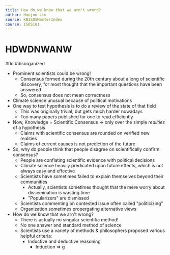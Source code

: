 ```yaml
---
title: How do we know that we arn't wrong?
author: Houjun Liu
source: KBISOSMasterIndex
course: ISOS101
---
```


# HDWDNWANW

#flo #disorganized 

* Prominent scientists could be wrong!
	* Consensus formed during the 20th century about a long of scientific discovery, for most thought that the important questions have been answered
	* So, consensus does not mean correctness
* Climate science unusual because of political motivations
* One way to test hypothesis is to do a review of the state of that field
	*  This was originally trivial, but gets much harder nowadays
	*  Too many papers published for one to read efficiently
* Now, Knowledge = Scientific Consensus => only over the simple _realities_ of a hypothesis
	* Claims with scientific consensus are rounded on verified new realities
	* Claims of current causes is not prediction of the future
* So, why do people think that people disagree on scientifically confirm consensus?
	* People are conflating scientific evidence with political decisions
	* Climate science heavily predicated upon future effects, which is not always easy and effective
	* Scientists have sometimes failed to explain themselves beyond their communities	
		* Actually, scientists sometimes thought that the mere worry about dissemination is wasting time
		* "Popularizers" are dismissed
	* Scientists commenting on contested issue often called "politicizing"
	* Organization sometimes propergating alternative views
* How do we know that we arn't wrong?
	* There is actually no singular scientific method!
	* No one answer and standard method of science
	* Scientists use a variety of methods & philosophers proposed various helpful criteria:
		* Inductive and deductive reasoning
			* Induction => g
